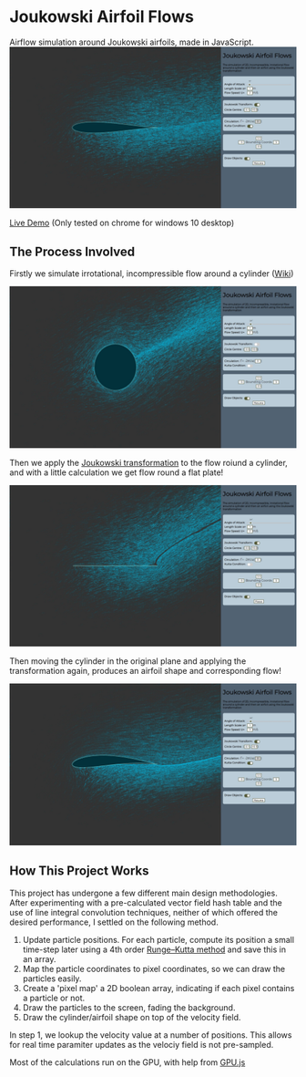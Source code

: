 # Joukowski Airfoil Flows
Airflow simulation around Joukowski airfoils, made in JavaScript.
![alt text](https://github.com/jb-c/joukowskiflow/blob/master/media/pic1.jpg "Screenshot of flow")

[Live Demo](https://flowsimulation.000webhostapp.com/) (Only tested on chrome for windows 10 desktop)

## The Process Involved
Firstly we simulate irrotational, incompressible flow around a cylinder ([Wiki](https://en.wikipedia.org/wiki/Potential_flow_around_a_circular_cylinder))

![alt text](https://github.com/jb-c/joukowskiflow/blob/master/media/pic2.jpg "Flow Round A Cylinder")

Then we apply the [Joukowski transformation](https://en.wikipedia.org/wiki/Joukowsky_transform) to the flow roiund a cylinder, and with a little calculation we get flow round a flat plate!

![alt text](https://github.com/jb-c/joukowskiflow/blob/master/media/pic3.jpg "Flow Round A Flat Plate")

Then moving the cylinder in the original plane and applying the transformation again, produces an airfoil shape and corresponding flow!

![alt text](https://github.com/jb-c/joukowskiflow/blob/master/media/pic4.jpg "Flow Round An Airfoil")

## How This Project Works
This project has undergone a few different main design methodologies. After experimenting with a pre-calculated vector field hash table and the use of line integral convolution techniques, neither of which offered the desired performance, I settled on the following method.

1. Update particle positions. For each particle, compute its position a small time-step later using a 4th order [Runge–Kutta method](https://en.wikipedia.org/wiki/Runge%E2%80%93Kutta_methods) and save this in an array.
2. Map the particle coordinates to pixel coordinates, so we can draw the particles easily.
3. Create a 'pixel map' a 2D boolean array, indicating if each pixel contains a particle or not.
4. Draw the particles to the screen, fading the background.
5. Draw the cylinder/airfoil shape on top of the velocity field.

In step 1, we lookup the velocity value at a number of positions. This allows for real time paramiter updates as the velociy field is not pre-sampled.

Most of the calculations run on the GPU, with help from [GPU.js](https://gpu.rocks/)
